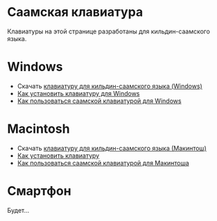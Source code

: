 # Саамская клавиатура

Клавиатуры на этой странице разработаны для кильдин-саамского языка.

Windows
=======

-   Скачать [клавиатуру для кильдин-саамского языка
    (Windows)](http://www.divvun.no/static_files/RuSam-1_1.zip)
-   [Как установить клавиатуру для
    Windows](http://gtweb.uit.no/cgi-bin/wiki/index.php/%D0%A0%D1%83%D0%BA%D0%BE%D0%B2%D0%BE%D0%B4%D1%81%D1%82%D0%B2%D0%BE_%D0%BF%D0%BE_%D1%83%D1%81%D1%82%D0%B0%D0%BD%D0%BE%D0%B2%D0%BA%D0%B5_%D0%B8_%D1%83%D0%B4%D0%B0%D0%BB%D0%B5%D0%BD%D0%B8%D1%8E_%D1%80%D0%B0%D1%81%D0%BA%D0%BB%D0%B0%D0%B4%D0%BA%D0%B8_%D0%BA%D0%BB%D0%B0%D0%B2%D0%B8%D0%B0%D1%82%D1%83%D1%80%D1%8B)
-   [Как пользоваться саамской клавиатурой для
    Windows](http://gtweb.uit.no/cgi-bin/wiki/index.php/%D0%9A%D0%B0%D0%BA_%D0%BF%D0%BE%D0%BB%D1%8C%D0%B7%D0%BE%D0%B2%D0%B0%D1%82%D1%8C%D1%81%D1%8F_%D1%81%D0%B0%D0%B0%D0%BC%D1%81%D0%BA%D0%BE%D0%B9_%D0%BA%D0%BB%D0%B0%D0%B2%D0%B8%D0%B0%D1%82%D1%83%D1%80%D0%BE%D0%B9_%D0%B4%D0%BB%D1%8F_Windows)

Macintosh
=========

-   Скачать [клавиатуру для кильдин-саамского языка
    (Макинтош)](http://www.divvun.no/static_files/KildinSami.zip)
-   [Как установить
    клавиатуру](http://gtweb.uit.no/cgi-bin/wiki/index.php/%D0%9A%D0%B0%D0%BA_%D1%83%D1%81%D1%82%D0%B0%D0%BD%D0%BE%D0%B2%D0%B8%D1%82%D1%8C_Mac_%D0%BA%D0%BB%D0%B0%D0%B2%D0%B8%D0%B0%D1%82%D1%83%D1%80)
-   [Как пользоваться саамской клавиатурой для
    Макинтоша](http://gtweb.uit.no/cgi-bin/wiki/index.php/%D0%9A%D0%B0%D0%BA_%D0%BF%D0%BE%D0%BB%D1%8C%D0%B7%D0%BE%D0%B2%D0%B0%D1%82%D1%8C%D1%81%D1%8F_%D1%81%D0%B0%D0%B0%D0%BC%D1%81%D0%BA%D0%BE%D0%B9_%D0%BA%D0%BB%D0%B0%D0%B2%D0%B8%D0%B0%D1%82%D1%83%D1%80%D0%BE%D0%B9_%D0%B4%D0%BB%D1%8F_%D0%9C%D0%B0%D0%BA%D0%B8%D0%BD%D1%82%D0%BE%D1%88%D0%B0)

Смартфон
========

Будет...
